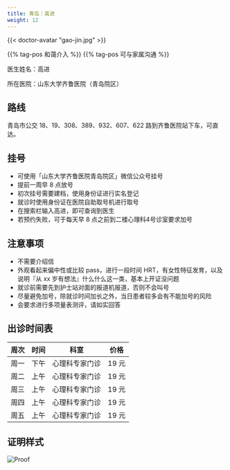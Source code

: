 ```yaml
---
title: 青岛｜高进
weight: 12
---
```


{{< doctor-avatar "gao-jin.jpg" >}}

 {{% tag-pos 和蔼介入 %}} {{% tag-pos 可与家属沟通 %}}

医生姓名：高进

所在医院：山东大学齐鲁医院（青岛院区）

## 路线

青岛市公交 18、19、308、389、932、607、622 路到齐鲁医院站下车，可直达。

## 挂号

- 可使用「山东大学齐鲁医院青岛院区」微信公众号挂号
- 提前一周早 8 点放号
- 初次挂号需要建档，使用身份证进行实名登记
- 就诊时使用身份证在医院自助取号机进行取号
- 在搜索栏输入高进，即可查询到医生
- 若预约失败，可于每天早 8 点之前到二楼心理科4号诊室要求加号

## 注意事项

- 不需要介绍信
- 外观看起来偏中性或比较 pass，进行一段时间 HRT，有女性特征发育，以及说明『从 xx 岁有想法』什么什么这一类，基本上开证没问题
- 就诊前需要先到护士站对面的报道机报道，否则不会叫号
- 尽量避免加号，除就诊时间加长之外，当日患者较多会有不能加号的风险
- 会要求进行多项量表测评，请如实回答

## 出诊时间表

| 周次 | 时间 | 科室 | 价格 |
| :---: | :---: | :---: | :---: |
| 周一 | 下午 | 心理科专家门诊 | 19 元 |
| 周二 | 上午 | 心理科专家门诊 | 19 元 |
| 周三 | 上午 | 心理科专家门诊 | 19 元 |
| 周四 | 上午 | 心理科专家门诊 | 19 元 |
| 周五 | 上午 | 心理科专家门诊 | 19 元 |

## 证明样式

![Proof](/images/doctor/proof/gao-jin.jpg)
